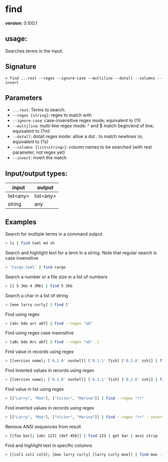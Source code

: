 # find

**version**: 0.100.1

## **usage**:

Searches terms in the input.

## Signature

`> find ...rest --regex --ignore-case --multiline --dotall --columns --invert`

## Parameters

- `...rest`: Terms to search.
- `--regex {string}`: regex to match with
- `--ignore-case`: case-insensitive regex mode; equivalent to (?i)
- `--multiline`: multi-line regex mode: ^ and $ match begin/end of line; equivalent to (?m)
- `--dotall`: dotall regex mode: allow a dot . to match newlines \n; equivalent to (?s)
- `--columns {list<string>}`: column names to be searched (with rest parameter, not regex yet)
- `--invert`: invert the match

## Input/output types:

| input       | output      |
| ----------- | ----------- |
| list\<any\> | list\<any\> |
| string      | any         |

## Examples

Search for multiple terms in a command output

```bash
> ls | find toml md sh
```

Search and highlight text for a term in a string. Note that regular search is case insensitive

```bash
> 'Cargo.toml' | find cargo
```

Search a number or a file size in a list of numbers

```bash
> [1 5 3kb 4 3Mb] | find 5 3kb
```

Search a char in a list of string

```bash
> [moe larry curly] | find l
```

Find using regex

```bash
> [abc bde arc abf] | find --regex "ab"
```

Find using regex case insensitive

```bash
> [aBc bde Arc abf] | find --regex "ab" -i
```

Find value in records using regex

```bash
> [[version name]; ['0.1.0' nushell] ['0.1.1' fish] ['0.2.0' zsh]] | find --regex "nu"
```

Find inverted values in records using regex

```bash
> [[version name]; ['0.1.0' nushell] ['0.1.1' fish] ['0.2.0' zsh]] | find --regex "nu" --invert
```

Find value in list using regex

```bash
> [["Larry", "Moe"], ["Victor", "Marina"]] | find --regex "rr"
```

Find inverted values in records using regex

```bash
> [["Larry", "Moe"], ["Victor", "Marina"]] | find --regex "rr" --invert
```

Remove ANSI sequences from result

```bash
> [[foo bar]; [abc 123] [def 456]] | find 123 | get bar | ansi strip
```

Find and highlight text in specific columns

```bash
> [[col1 col2 col3]; [moe larry curly] [larry curly moe]] | find moe --columns [col1]
```
